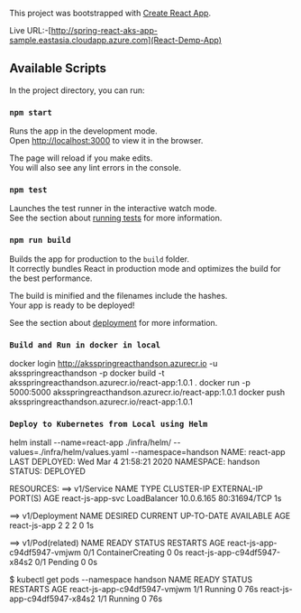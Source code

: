 This project was bootstrapped with [Create React App](https://github.com/facebook/create-react-app).

Live URL:-[http://spring-react-aks-app-sample.eastasia.cloudapp.azure.com](React-Demp-App)
## Available Scripts

In the project directory, you can run:

### `npm start`

Runs the app in the development mode.<br>
Open [http://localhost:3000](http://localhost:3000) to view it in the browser.

The page will reload if you make edits.<br>
You will also see any lint errors in the console.

### `npm test`

Launches the test runner in the interactive watch mode.<br>
See the section about [running tests](https://facebook.github.io/create-react-app/docs/running-tests) for more information.

### `npm run build`

Builds the app for production to the `build` folder.<br>
It correctly bundles React in production mode and optimizes the build for the best performance.

The build is minified and the filenames include the hashes.<br>
Your app is ready to be deployed!

See the section about [deployment](https://facebook.github.io/create-react-app/docs/deployment) for more information.

### `Build and Run in docker in local`
 
docker login http://aksspringreacthandson.azurecr.io -u aksspringreacthandson -p <password>
docker build -t aksspringreacthandson.azurecr.io/react-app:1.0.1 .
docker run -p 5000:5000 aksspringreacthandson.azurecr.io/react-app:1.0.1
docker push aksspringreacthandson.azurecr.io/react-app:1.0.1

### `Deploy to Kubernetes from Local using Helm`

helm install --name=react-app ./infra/helm/ --values=./infra/helm/values.yaml --namespace=handson
NAME:   react-app
LAST DEPLOYED: Wed Mar  4 21:58:21 2020
NAMESPACE: handson
STATUS: DEPLOYED

RESOURCES:
==> v1/Service
NAME              TYPE          CLUSTER-IP  EXTERNAL-IP  PORT(S)       AGE
react-js-app-svc  LoadBalancer  10.0.6.165  <pending>    80:31694/TCP  1s

==> v1/Deployment
NAME          DESIRED  CURRENT  UP-TO-DATE  AVAILABLE  AGE
react-js-app  2        2        2           0          1s

==> v1/Pod(related)
NAME                          READY  STATUS             RESTARTS  AGE
react-js-app-c94df5947-vmjwm  0/1    ContainerCreating  0         0s
react-js-app-c94df5947-x84s2  0/1    Pending            0         0s

$ kubectl get pods --namespace handson
NAME                           READY   STATUS    RESTARTS   AGE
react-js-app-c94df5947-vmjwm   1/1     Running   0          76s
react-js-app-c94df5947-x84s2   1/1     Running   0          76s

